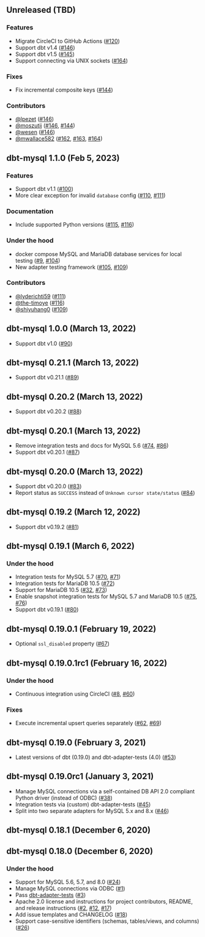 ## Unreleased (TBD)

### Features
- Migrate CircleCI to GitHub Actions ([#120](https://github.com/dbeatty10/dbt-mysql/issues/120))
- Support dbt v1.4 ([#146](https://github.com/dbeatty10/dbt-mysql/pull/146))
- Support dbt v1.5 ([#145](https://github.com/dbeatty10/dbt-mysql/issues/145))
- Support connecting via UNIX sockets ([#164](https://github.com/dbeatty10/dbt-mysql/issues/164))

### Fixes
- Fix incremental composite keys ([#144](https://github.com/dbeatty10/dbt-mysql/issues/144))

### Contributors
- [@lpezet](https://github.com/lpezet) ([#146](https://github.com/dbeatty10/dbt-mysql/pull/146))
- [@moszutij](https://github.com/moszutij) ([#146](https://github.com/dbeatty10/dbt-mysql/pull/146), [#144](https://github.com/dbeatty10/dbt-mysql/issues/144))
- [@wesen](https://github.com/wesen) ([#146](https://github.com/dbeatty10/dbt-mysql/pull/146))
- [@mwallace582](https://github.com/mwallace582) ([#162](https://github.com/dbeatty10/dbt-mysql/pull/162), [#163](https://github.com/dbeatty10/dbt-mysql/pull/163), [#164](https://github.com/dbeatty10/dbt-mysql/issues/164))


## dbt-mysql 1.1.0 (Feb 5, 2023)

### Features
- Support dbt v1.1 ([#100](https://github.com/dbeatty10/dbt-mysql/pull/100))
- More clear exception for invalid `database` config ([#110](https://github.com/dbeatty10/dbt-mysql/issues/110), [#111](https://github.com/dbeatty10/dbt-mysql/pull/111))

### Documentation
- Include supported Python versions ([#115](https://github.com/dbeatty10/dbt-mysql/issues/115), [#116](https://github.com/dbeatty10/dbt-mysql/pull/116))

### Under the hood
- docker compose MySQL and MariaDB database services for local testing ([#9](https://github.com/dbeatty10/dbt-mysql/issues/9), [#104](https://github.com/dbeatty10/dbt-mysql/pull/104))
- New adapter testing framework ([#105](https://github.com/dbeatty10/dbt-mysql/issues/105), [#109](https://github.com/dbeatty10/dbt-mysql/pull/109))

### Contributors
- [@lyderichti59](https://github.com/lyderichti59) ([#111](https://github.com/dbeatty10/dbt-mysql/pull/111))
- [@the-timoye](https://github.com/the-timoye) ([#116](https://github.com/dbeatty10/dbt-mysql/pull/116))
- [@shiyuhang0](https://github.com/shiyuhang0) ([#109](https://github.com/dbeatty10/dbt-mysql/pull/109))

## dbt-mysql 1.0.0 (March 13, 2022)
- Support dbt v1.0 ([#90](https://github.com/dbeatty10/dbt-mysql/pull/90))

## dbt-mysql 0.21.1 (March 13, 2022)
- Support dbt v0.21.1 ([#89](https://github.com/dbeatty10/dbt-mysql/pull/89))

## dbt-mysql 0.20.2 (March 13, 2022)
- Support dbt v0.20.2 ([#88](https://github.com/dbeatty10/dbt-mysql/pull/88))

## dbt-mysql 0.20.1 (March 13, 2022)
- Remove integration tests and docs for MySQL 5.6 ([#74](https://github.com/dbeatty10/dbt-mysql/issues/74), [#86](https://github.com/dbeatty10/dbt-mysql/pull/86))
- Support dbt v0.20.1 ([#87](https://github.com/dbeatty10/dbt-mysql/pull/87))

## dbt-mysql 0.20.0 (March 13, 2022)
- Support dbt v0.20.0 ([#83](https://github.com/dbeatty10/dbt-mysql/pull/83))
- Report status as `SUCCESS` instead of `Unknown cursor state/status` ([#84](https://github.com/dbeatty10/dbt-mysql/pull/84))

## dbt-mysql 0.19.2 (March 12, 2022)
- Support dbt v0.19.2 ([#81](https://github.com/dbeatty10/dbt-mysql/pull/81))

## dbt-mysql 0.19.1 (March 6, 2022)
### Under the hood
- Integration tests for MySQL 5.7 ([#70](https://github.com/dbeatty10/dbt-mysql/issues/70), [#71](https://github.com/dbeatty10/dbt-mysql/pull/71))
- Integration tests for MariaDB 10.5 ([#72](https://github.com/dbeatty10/dbt-mysql/pull/72))
- Support for MariaDB 10.5 ([#32](https://github.com/dbeatty10/dbt-mysql/issues/32), [#73](https://github.com/dbeatty10/dbt-mysql/pull/73))
- Enable snapshot integration tests for MySQL 5.7 and MariaDB 10.5 ([#75](https://github.com/dbeatty10/dbt-mysql/issues/75), [#76](https://github.com/dbeatty10/dbt-mysql/pull/76))
- Support dbt v0.19.1 ([#80](https://github.com/dbeatty10/dbt-mysql/pull/80))

## dbt-mysql 0.19.0.1 (February 19, 2022)
- Optional `ssl_disabled` property ([#67](https://github.com/dbeatty10/dbt-mysql/pull/67))

## dbt-mysql 0.19.0.1rc1 (February 16, 2022)

### Under the hood
- Continuous integration using CircleCI ([#8](https://github.com/dbeatty10/dbt-mysql/issues/8), [#60](https://github.com/dbeatty10/dbt-mysql/pull/60))

### Fixes
- Execute incremental upsert queries separately ([#62](https://github.com/dbeatty10/dbt-mysql/issues/62), [#69](https://github.com/dbeatty10/dbt-mysql/pull/69))

## dbt-mysql 0.19.0 (February 3, 2021)
- Latest versions of dbt (0.19.0) and dbt-adapter-tests (4.0) ([#53](https://github.com/dbeatty10/dbt-mysql/pull/53))

## dbt-mysql 0.19.0rc1 (January 3, 2021)

- Manage MySQL connections via a self-contained DB API 2.0 compliant Python driver (instead of ODBC) ([#38](https://github.com/dbeatty10/dbt-mysql/pull/38))
- Integration tests via (custom) dbt-adapter-tests ([#45](https://github.com/dbeatty10/dbt-mysql/pull/45))
- Split into two separate adapters for MySQL 5.x and 8.x ([#46](https://github.com/dbeatty10/dbt-mysql/pull/46))

## dbt-mysql 0.18.1 (December 6, 2020)

## dbt-mysql 0.18.0 (December 6, 2020)

### Under the hood
- Support for MySQL 5.6, 5.7, and 8.0 ([#24](https://github.com/dbeatty10/dbt-mysql/pull/24))
- Manage MySQL connections via ODBC ([#1](https://github.com/dbeatty10/dbt-mysql/pull/1))
- Pass [dbt-adapter-tests](https://github.com/dbeatty10/dbt-adapter-tests) ([#3](https://github.com/dbeatty10/dbt-mysql/pull/3))
- Apache 2.0 license and instructions for project contributors, README, and release instructions ([#2](https://github.com/dbeatty10/dbt-mysql/pull/2), [#12](https://github.com/dbeatty10/dbt-mysql/pull/12), [#17](https://github.com/dbeatty10/dbt-mysql/pull/17))
- Add issue templates and CHANGELOG ([#18](https://github.com/dbeatty10/dbt-mysql/pull/18))
- Support case-sensitive identifiers (schemas, tables/views, and columns) ([#26](https://github.com/dbeatty10/dbt-mysql/pull/26))
